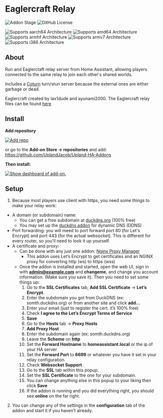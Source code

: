 # Eaglercraft Relay

![Addon Stage][stage-badge]
![GitHub License](https://img.shields.io/github/license/Uplandjacob/Upland-ha-addons)


![Supports aarch64 Architecture][aarch64-badge]
![Supports amd64 Architecture][amd64-badge]
![Supports armhf Architecture][armhf-badge]
![Supports armv7 Architecture][armv7-badge]
![Supports i386 Architecture][i386-badge]



## About
Run and Eaglerctaft relay server from Home Assistant, allowing players connected to the same relay to join each other's shared worlds.

Includes a [Coturn](https://github.com/coturn/coturn) turn/stun server because the external ones are either garbage or dead.

Eaglercraft created by lax1dude and ayunami2000.
The Eaglercraft relay files can be found [here](https://git.eaglercraft.rip/eaglercraft/eaglercraft-builds/src/branch/main/Eaglercraft_SharedWorldRelay)

## Install
**Add repository**

[![Add repo](https://my.home-assistant.io/badges/supervisor_add_addon_repository.svg)](https://my.home-assistant.io/redirect/supervisor_add_addon_repository/?repository_url=https://github.com/UplandJacob/Upland-HA-Addons)

or go to the **Add-on Store -> repositories** and add: https://github.com/UplandJacob/Upland-HA-Addons

**Then install:**

[![Show dashboard of add-on.](https://my.home-assistant.io/badges/supervisor_addon.svg)](https://my.home-assistant.io/redirect/supervisor_addon/?addon=d78ad65c_eag-relay)

## Setup
1. Because most players use client with https, you need some things to make your relay work:
* A domain (or subdomain) name:
  * You can get a free subdomain at [duckdns.org](https://duckdns.org) (100% free)
  * You may set up the [duckdns addon](https://my.home-assistant.io/redirect/supervisor_addon/?addon=core_duckdns) for dynamic DNS (DDNS)
* Port forwarding: you will meed to port forward port 80 (for Let's Encrypt) and port 443 (for the actual websocket). This is different for every router, so you'll need to look it up yourself.
* A certificate and proxy:
  * Can be done with any just one addon: [Nginx Proxy Manager](https://my.home-assistant.io/redirect/supervisor_addon/?addon=a0d7b954_nginxproxymanager)
    * This addon uses Let’s Encrypt to get certificates and an NGINX proxy for converting http (ws) to https (wss)
  * Once the addon is installed and started, open the web UI, sign in with **admin@example.com** and **changeme**, and change you account information. (Make sure you save it). Then you need to set some things up:
    1. Go to the **SSL Certificates** tab, **Add SSL Certificate** -> **Let’s Encrypt**.
    2. Enter the subdomain you got from DuckDNS (ex: somth.duckdns.org) or from another site and click **add…**
    3. Enter your email (just to register the cert. it’s 100% free)
    4. Check **I agree to the Let’s Encrypt Terms of Service**
    5. **Save**
    6. Go to the **Hosts** tab -> **Proxy Hosts**
    7. **Add Proxy Host**
    8. Enter the subdomain again (ex: somth.duckdns.org)
    9. Leave the **Scheme** on **http**
    10. Set the **Forward Hostname** to **homeassistant.local** or the ip of your HA server
    11. Set the **Forward Port** to **6699** or whatever you have it set in your relay configuration.
    12. Check **Websocket Support**
    13. Go to the **SSL** tab within this popup.
    14. Set the **SSL Certificate** to the one for your subdomain.
    15. You can change anything else in this popup to your liking then click **Save**
    16. If the addon is running and you did everything right, you should see **online** on the far right.
2. You can change any of the settings in the **configuration** tab of the addon and start it if you haven’t already.




[aarch64-badge]: https://img.shields.io/badge/aarch64-yes-green.svg?style=flat
[amd64-badge]: https://img.shields.io/badge/amd64-yes-green.svg?style=flat
[armhf-badge]: https://img.shields.io/badge/armhf-no-red.svg?style=flat
[armv7-badge]: https://img.shields.io/badge/armv7-no-red.svg
[i386-badge]: https://img.shields.io/badge/i386-no-red.svg
[stage-badge]: https://img.shields.io/badge/Addon%20stage-ready-green.svg

[install-badge]: https://img.shields.io/badge/Install%20on%20my-Home%20Assistant-41BDF5?logo=home-assistant
[repository-badge]: https://img.shields.io/badge/Add%20repository%20to%20my-Home%20Assistant-41BDF5?logo=home-assistant
[repo-badge]: https://my.home-assistant.io/badges/supervisor_add_addon_repository.svg

[install-url]: https://my.home-assistant.io/redirect/supervisor_addon?addon=1f1b42b3_twingate
[repository-url]: https://my.home-assistant.io/redirect/supervisor_add_addon_repository/?repository_url=https://github.com/UplandJacob/Upland-HA-Addons
